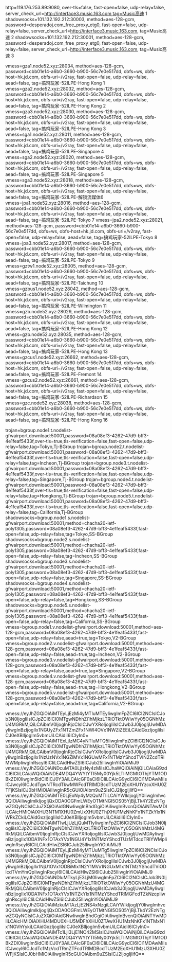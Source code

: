 http=119.176.253.89:9080, over-tls=false, fast-open=false, udp-relay=false,  server_check_url=http://interface3.music.163.com,tag=Music高速 1
shadowsocks=101.132.192.212:30003, method=aes-128-gcm, password=desperadoj.com_free_proxy_etg0, fast-open=false, udp-relay=false, server_check_url=http://interface3.music.163.com, tag=Music高速 2
shadowsocks=101.132.192.212:30001, method=aes-128-gcm, password=desperadoj.com_free_proxy_etg0, fast-open=false, udp-relay=false, server_check_url=http://interface3.music.163.com, tag=Music高速 3

vmess=gza1.node52.xyz:28034, method=aes-128-gcm, password=cbb01e14-a6b0-3660-b900-56c7e0e517dd, obfs=ws, obfs-host=hk.jd.com, obfs-uri=/v2ray, fast-open=false, udp-relay=false, aead=false, tag=搞鸡玩家-52ILPE-Hong Kong 1
vmess=gza2.node52.xyz:28032, method=aes-128-gcm, password=cbb01e14-a6b0-3660-b900-56c7e0e517dd, obfs=ws, obfs-host=hk.jd.com, obfs-uri=/v2ray, fast-open=false, udp-relay=false, aead=false, tag=搞鸡玩家-52ILPE-Hong Kong 2
vmess=gza3.node52.xyz:28030, method=aes-128-gcm, password=cbb01e14-a6b0-3660-b900-56c7e0e517dd, obfs=ws, obfs-host=hk.jd.com, obfs-uri=/v2ray, fast-open=false, udp-relay=false, aead=false, tag=搞鸡玩家-52ILPE-Hong Kong 3
vmess=sga1.node52.xyz:28011, method=aes-128-gcm, password=cbb01e14-a6b0-3660-b900-56c7e0e517dd, obfs=ws, obfs-host=hk.jd.com, obfs-uri=/v2ray, fast-open=false, udp-relay=false, aead=false, tag=搞鸡玩家-52ILPE-Singapore 4
vmess=sga2.node52.xyz:28020, method=aes-128-gcm, password=cbb01e14-a6b0-3660-b900-56c7e0e517dd, obfs=ws, obfs-host=hk.jd.com, obfs-uri=/v2ray, fast-open=false, udp-relay=false, aead=false, tag=搞鸡玩家-52ILPE-Singapore 5
vmess=sga3.node52.xyz:28018, method=aes-128-gcm, password=cbb01e14-a6b0-3660-b900-56c7e0e517dd, obfs=ws, obfs-host=hk.jd.com, obfs-uri=/v2ray, fast-open=false, udp-relay=false, aead=false, tag=搞鸡玩家-52ILPE-解锁流媒体6
vmess=jpa1.node52.xyz:28016, method=aes-128-gcm, password=cbb01e14-a6b0-3660-b900-56c7e0e517dd, obfs=ws, obfs-host=hk.jd.com, obfs-uri=/v2ray, fast-open=false, udp-relay=false, aead=false, tag=搞鸡玩家-52ILPE-Tokyo 7
vmess=jpa2.node52.xyz:28021, method=aes-128-gcm, password=cbb01e14-a6b0-3660-b900-56c7e0e517dd, obfs=ws, obfs-host=hk.jd.com, obfs-uri=/v2ray, fast-open=false, udp-relay=false, aead=false, tag=搞鸡玩家-52ILPE-Tokyo 8
vmess=jpa3.node52.xyz:28017, method=aes-128-gcm, password=cbb01e14-a6b0-3660-b900-56c7e0e517dd, obfs=ws, obfs-host=hk.jd.com, obfs-uri=/v2ray, fast-open=false, udp-relay=false, aead=false, tag=搞鸡玩家-52ILPE-Tokyo 9
vmess=gztw1.node52.xyz:28005, method=aes-128-gcm, password=cbb01e14-a6b0-3660-b900-56c7e0e517dd, obfs=ws, obfs-host=hk.jd.com, obfs-uri=/v2ray, fast-open=false, udp-relay=false, aead=false, tag=搞鸡玩家-52ILPE-Taichung 10
vmess=gzbus1.node52.xyz:28042, method=aes-128-gcm, password=cbb01e14-a6b0-3660-b900-56c7e0e517dd, obfs=ws, obfs-host=hk.jd.com, obfs-uri=/v2ray, fast-open=false, udp-relay=false, aead=false, tag=搞鸡玩家-52ILPE-Wilmington 11
vmess=gzb.node52.xyz:28029, method=aes-128-gcm, password=cbb01e14-a6b0-3660-b900-56c7e0e517dd, obfs=ws, obfs-host=hk.jd.com, obfs-uri=/v2ray, fast-open=false, udp-relay=false, aead=false, tag=搞鸡玩家-52ILPE-Hong Kong 12
vmess=gzb.node52.xyz:28035, method=aes-128-gcm, password=cbb01e14-a6b0-3660-b900-56c7e0e517dd, obfs=ws, obfs-host=hk.jd.com, obfs-uri=/v2ray, fast-open=false, udp-relay=false, aead=false, tag=搞鸡玩家-52ILPE-Hong Kong 13
vmess=gzcus1.node52.xyz:26662, method=aes-128-gcm, password=cbb01e14-a6b0-3660-b900-56c7e0e517dd, obfs=ws, obfs-host=hk.jd.com, obfs-uri=/v2ray, fast-open=false, udp-relay=false, aead=false, tag=搞鸡玩家-52ILPE-Fremont 14
vmess=gzcus2.node52.xyz:26661, method=aes-128-gcm, password=cbb01e14-a6b0-3660-b900-56c7e0e517dd, obfs=ws, obfs-host=hk.jd.com, obfs-uri=/v2ray, fast-open=false, udp-relay=false, aead=false, tag=搞鸡玩家-52ILPE-Richardson 15
vmess=gzc.node52.xyz:28038, method=aes-128-gcm, password=cbb01e14-a6b0-3660-b900-56c7e0e517dd, obfs=ws, obfs-host=hk.jd.com, obfs-uri=/v2ray, fast-open=false, udp-relay=false, aead=false, tag=搞鸡玩家-52ILPE-Hong Kong 16

trojan=bgroup.node1.t.nodelist-gfwairport.download:50001,password=08a08ef3-4262-47d9-bff3-4e1feaf5433f,over-tls=true,tls-verification=false,fast-open=false,udp-relay=false,tag=Tokyo,Tj-BGroup
trojan=bgroup.node2.t.nodelist-gfwairport.download:50001,password=08a08ef3-4262-47d9-bff3-4e1feaf5433f,over-tls=true,tls-verification=false,fast-open=false,udp-relay=false,tag=Incheon,Tj-BGroup
trojan=bgroup.node3.t.nodelist-gfwairport.download:50001,password=08a08ef3-4262-47d9-bff3-4e1feaf5433f,over-tls=true,tls-verification=false,fast-open=false,udp-relay=false,tag=Singapore,Tj-BGroup
trojan=bgroup.node4.t.nodelist-gfwairport.download:50001,password=08a08ef3-4262-47d9-bff3-4e1feaf5433f,over-tls=true,tls-verification=false,fast-open=false,udp-relay=false,tag=Hongkong,Tj-BGroup
trojan=bgroup.node5.t.nodelist-gfwairport.download:50001,password=08a08ef3-4262-47d9-bff3-4e1feaf5433f,over-tls=true,tls-verification=false,fast-open=false,udp-relay=false,tag=California,Tj-BGroup
shadowsocks=bgroup.node1.s.nodelist-gfwairport.download:50001,method=chacha20-ietf-poly1305,password=08a08ef3-4262-47d9-bff3-4e1feaf5433f,fast-open=false,udp-relay=false,tag=Tokyo,SS-BGroup
shadowsocks=bgroup.node2.s.nodelist-gfwairport.download:50001,method=chacha20-ietf-poly1305,password=08a08ef3-4262-47d9-bff3-4e1feaf5433f,fast-open=false,udp-relay=false,tag=Incheon,SS-BGroup
shadowsocks=bgroup.node3.s.nodelist-gfwairport.download:50001,method=chacha20-ietf-poly1305,password=08a08ef3-4262-47d9-bff3-4e1feaf5433f,fast-open=false,udp-relay=false,tag=Singapore,SS-BGroup
shadowsocks=bgroup.node4.s.nodelist-gfwairport.download:50001,method=chacha20-ietf-poly1305,password=08a08ef3-4262-47d9-bff3-4e1feaf5433f,fast-open=false,udp-relay=false,tag=Hongkong,SS-BGroup
shadowsocks=bgroup.node5.s.nodelist-gfwairport.download:50001,method=chacha20-ietf-poly1305,password=08a08ef3-4262-47d9-bff3-4e1feaf5433f,fast-open=false,udp-relay=false,tag=California,SS-BGroup
vmess=bgroup.node1.v.nodelist-gfwairport.download:50001,method=aes-128-gcm,password=08a08ef3-4262-47d9-bff3-4e1feaf5433f,fast-open=false,udp-relay=false,aead=true,tag=Tokyo,V2-BGroup
vmess=bgroup.node2.v.nodelist-gfwairport.download:50001,method=aes-128-gcm,password=08a08ef3-4262-47d9-bff3-4e1feaf5433f,fast-open=false,udp-relay=false,aead=true,tag=Incheon,V2-BGroup
vmess=bgroup.node3.v.nodelist-gfwairport.download:50001,method=aes-128-gcm,password=08a08ef3-4262-47d9-bff3-4e1feaf5433f,fast-open=false,udp-relay=false,aead=true,tag=Singapore,V2-BGroup
vmess=bgroup.node4.v.nodelist-gfwairport.download:50001,method=aes-128-gcm,password=08a08ef3-4262-47d9-bff3-4e1feaf5433f,fast-open=false,udp-relay=false,aead=true,tag=Hongkong,V2-BGroup
vmess=bgroup.node5.v.nodelist-gfwairport.download:50001,method=aes-128-gcm,password=08a08ef3-4262-47d9-bff3-4e1feaf5433f,fast-open=false,udp-relay=false,aead=true,tag=California,V2-BGroup

vmess://eyJhZGQiOiAiMTEyLjEzMi4yMTIuMTEyIiwgImFpZCI6ICI2NCIsICJob3N0IjogIiIsICJpZCI6ICI0MTgwNDhhZi1hMjkzLTRiOTktOWIwYy05OGNhMzU4MGRkMjQiLCAibmV0IjogInRjcCIsICJwYXRoIjogIiIsICJwb3J0IjogIjUwMDAyIiwgInBzIjogIlx1NGUyZFx1NTZmZFx1NWI4OVx1NWZiZEEiLCAidGxzIjogIiIsICJ0eXBlIjogIm5vbmUiLCAidiI6ICIyIn0=
vmess://eyJhZGQiOiAiMTExLjIzMC4yNTIuMTQ5IiwgImFpZCI6ICI2NCIsICJob3N0IjogIiIsICJpZCI6ICI0MTgwNDhhZi1hMjkzLTRiOTktOWIwYy05OGNhMzU4MGRkMjQiLCAibmV0IjogInRjcCIsICJwYXRoIjogIiIsICJwb3J0IjogIjUwMDAyIiwgInBzIjogIlx1NzUzNVx1NGZlMVx1NGUwMFx1NTMzYShcdTVlN2ZcdTRlMWMpIiwgInRscyI6ICIiLCAidHlwZSI6ICJub25lIiwgInYiOiAiMiJ9
vmess://eyJhZGQiOiAiNDcuMTA0LjIzNy4zMiIsICJhaWQiOiAiNjQiLCAiaG9zdCI6ICIiLCAiaWQiOiAiNDE4MDQ4YWYtYTI5My00Yjk5LTliMGMtOThjYTM1ODBkZDI0IiwgIm5ldCI6ICJ0Y3AiLCAicGF0aCI6ICIiLCAicG9ydCI6ICI1MDAwMiIsICJwcyI6ICJcdTgwNTRcdTkwMWFcdTRlMDBcdTUzM2EoXHU1YzcxXHU0ZTFjKSIsICJ0bHMiOiAiIiwgInR5cGUiOiAibm9uZSIsICJ2IjogIjIifQ==
vmess://eyJhZGQiOiAiMTE0LjExNy4yMzQuMTIiLCAiYWlkIjogIjY0IiwgImhvc3QiOiAiIiwgImlkIjogIjQxODA0OGFmLWEyOTMtNGI5OS05YjBjLTk4Y2EzNTgwZGQyNCIsICJuZXQiOiAidGNwIiwgInBhdGgiOiAiIiwgInBvcnQiOiAiNTAwMDIiLCAicHMiOiAiXHU3NTM1XHU0ZmUxXHU0ZThjXHU1MzNhKFx1NTZkYlx1NWRkZCkiLCAidGxzIjogIiIsICJ0eXBlIjogIm5vbmUiLCAidiI6ICIyIn0=
vmess://eyJhZGQiOiAiMTIwLjUzLjQuMTIyIiwgImFpZCI6ICI2NCIsICJob3N0IjogIiIsICJpZCI6ICI0MTgwNDhhZi1hMjkzLTRiOTktOWIwYy05OGNhMzU4MGRkMjQiLCAibmV0IjogInRjcCIsICJwYXRoIjogIiIsICJwb3J0IjogIjUwMDAyIiwgInBzIjogIlx1ODA1NFx1OTAxYVx1NGU4Y1x1NTMzYShcdTUzMTdcdTRlYWMpIiwgInRscyI6ICIiLCAidHlwZSI6ICJub25lIiwgInYiOiAiMiJ9
vmess://eyJhZGQiOiAiMTEyLjEzMi4yMTUuMTg5IiwgImFpZCI6ICI2NCIsICJob3N0IjogIiIsICJpZCI6ICI0MTgwNDhhZi1hMjkzLTRiOTktOWIwYy05OGNhMzU4MGRkMjQiLCAibmV0IjogInRjcCIsICJwYXRoIjogIiIsICJwb3J0IjogIjUwMDAyIiwgInBzIjogIlx1NjU1OVx1ODBiMlx1N2Y1MVx1NGUxM1x1NTMzYShcdTViODlcdTVmYmQpIiwgInRscyI6ICIiLCAidHlwZSI6ICJub25lIiwgInYiOiAiMiJ9
vmess://eyJhZGQiOiAiNDIuMTkyLjE3LjM0IiwgImFpZCI6ICI2NCIsICJob3N0IjogIiIsICJpZCI6ICI0MTgwNDhhZi1hMjkzLTRiOTktOWIwYy05OGNhMzU4MGRkMjQiLCAibmV0IjogInRjcCIsICJwYXRoIjogIiIsICJwb3J0IjogIjUwMDAyIiwgInBzIjogIlx1ODA1NFx1OTAxYVx1NTZkYlx1NTMzYShcdTRlMGFcdTZkNzcpIiwgInRscyI6ICIiLCAidHlwZSI6ICJub25lIiwgInYiOiAiMiJ9
vmess://eyJhZGQiOiAiMzkuMTAzLjE2NS4xNzgiLCAiYWlkIjogIjY0IiwgImhvc3QiOiAiIiwgImlkIjogIjQxODA0OGFmLWEyOTMtNGI5OS05YjBjLTk4Y2EzNTgwZGQyNCIsICJuZXQiOiAidGNwIiwgInBhdGgiOiAiIiwgInBvcnQiOiAiNTYwMDIiLCAicHMiOiAiXHU4MDU0XHU5MDFhXHU0ZTAwXHU1MzNhKFx1NTMxN1x1NGVhYykiLCAidGxzIjogIiIsICJ0eXBlIjogIm5vbmUiLCAidiI6ICIyIn0=
vmess://eyJhZGQiOiAiMTc1LjI3LjE1NC42MSIsICJhaWQiOiAiNjQiLCAiaG9zdCI6ICIiLCAiaWQiOiAiNDE4MDQ4YWYtYTI5My00Yjk5LTliMGMtOThjYTM1ODBkZDI0IiwgIm5ldCI6ICJ0Y3AiLCAicGF0aCI6ICIiLCAicG9ydCI6ICI1MDAwMiIsICJwcyI6ICJcdTc1MzVcdTRmZTFcdTRlMDBcdTUzM2EoXHU1MzU3XHU0ZWFjKSIsICJ0bHMiOiAiIiwgInR5cGUiOiAibm9uZSIsICJ2IjogIjIifQ==
